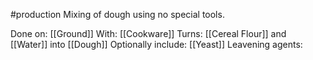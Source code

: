 #production
Mixing of dough using no special tools.

Done on: [[Ground]]
With: [[Cookware]]
Turns:
	[[Cereal Flour]] and [[Water]] into [[Dough]]
Optionally include: [[Yeast]]
Leavening agents:
	
